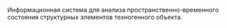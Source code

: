 Информационная система для анализа пространственно-временного состояния структурных элементов техногенного объекта.
